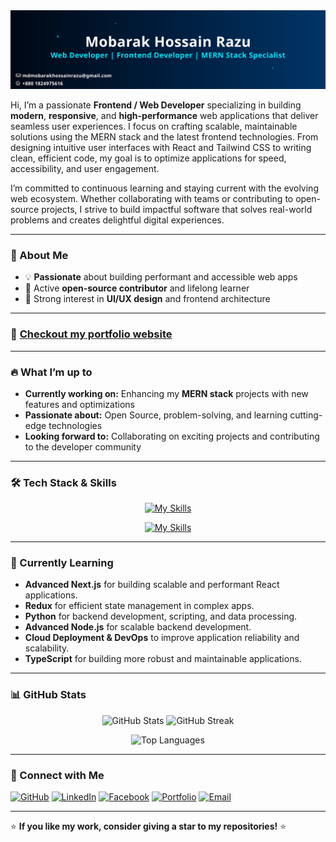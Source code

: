 <a target='_blank' href="https://www.linkedin.com/in/mdmhrz">
<img src="https://raw.githubusercontent.com/mdmhrz/mdmhrz/refs/heads/main/assets/banner.svg" />
</a>


Hi, I’m a passionate **Frontend / Web Developer** specializing in building **modern**, **responsive**, and **high-performance** web applications that deliver seamless user experiences. I focus on crafting scalable, maintainable solutions using the MERN stack and the latest frontend technologies. From designing intuitive user interfaces with React and Tailwind CSS to writing clean, efficient code, my goal is to optimize applications for speed, accessibility, and user engagement.

I’m committed to continuous learning and staying current with the evolving web ecosystem. Whether collaborating with teams or contributing to open-source projects, I strive to build impactful software that solves real-world problems and creates delightful digital experiences.


---

### 🚀 About Me
- 💡 **Passionate** about building performant and accessible web apps  
- 🌱 Active **open-source contributor** and lifelong learner  
- 🎨 Strong interest in **UI/UX design** and frontend architecture  

---

### 🔗 [Checkout my portfolio website](https://razu-portfolio.netlify.app/)  

---

### 🔥 What I’m up to  
- **Currently working on:** Enhancing my **MERN stack** projects with new features and optimizations  
- **Passionate about:** Open Source, problem-solving, and learning cutting-edge technologies  
- **Looking forward to:** Collaborating on exciting projects and contributing to the developer community  


---
### 🛠 Tech Stack & Skills

<p align="center">
  <a href="https://skillicons.dev">
    <img src="https://skillicons.dev/icons?i=html,css,js,react,nextjs,nodejs,express,mongodb,tailwind,bootstrap" alt="My Skills" />
  </a>
</p>
<p align="center">
  <a href="https://skillicons.dev">
    <img src="https://skillicons.dev/icons?i=vite,npm,firebase,vscode,git,github,vercel,netlify,figma,ai" alt="My Skills" />
  </a>
</p>


---



### 🌱 Currently Learning  
- **Advanced Next.js** for building scalable and performant React applications.  
- **Redux** for efficient state management in complex apps.  
- **Python** for backend development, scripting, and data processing.  
- **Advanced Node.js** for scalable backend development.  
- **Cloud Deployment & DevOps** to improve application reliability and scalability.  
- **TypeScript** for building more robust and maintainable applications. 
---

### 📊 GitHub Stats  

<p align="center">
  <img src="https://github-readme-stats.vercel.app/api?username=mdmhrz&show_icons=true&theme=dark" alt="GitHub Stats" height="180px"/>
  <img src="https://github-readme-streak-stats.herokuapp.com?user=mdmhrz&theme=react&hide_border=true&background=0D1117&stroke=0D1117&fire=FF1CF7&sideLabels=00F0FF&currStreakNum=FF1CF7&ring=FF1CF7&currStreakLabel=FF1CF7&sideNums=00F0FF"alt="GitHub Streak" height="180px"/>
</p>

<p align="center">
  <img src="https://github-readme-stats.vercel.app/api/top-langs/?username=mdmhrz&layout=compact&theme=dark" alt="Top Languages" height="180px"/>
</p>



---

### 🤝 Connect with Me  

[![GitHub](https://img.shields.io/badge/GitHub-181717?style=for-the-badge&logo=github&logoColor=white)](https://github.com/mdmhrz)
[![LinkedIn](https://img.shields.io/badge/LinkedIn-0077B5?style=for-the-badge&logo=linkedin&logoColor=white)](https://www.linkedin.com/in/mdmhrz)
[![Facebook](https://img.shields.io/badge/Facebook-1877F2?style=for-the-badge&logo=facebook&logoColor=white)](https://www.facebook.com/mdmhrz)
[![Portfolio](https://img.shields.io/badge/Portfolio-FF7139?style=for-the-badge&logo=Firefox-Browser&logoColor=white)](https://github.com/mdmhrz)
[![Email](https://img.shields.io/badge/Email-D14836?style=for-the-badge&logo=gmail&logoColor=white)](mailto:mdmobarakhossainrazu@gmail.com)

---

⭐ **If you like my work, consider giving a star to my repositories!** ⭐  
